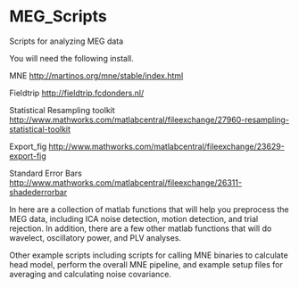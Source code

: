 MEG_Scripts
===========

Scripts for analyzing MEG data

You will need the following install.

MNE http://martinos.org/mne/stable/index.html

Fieldtrip http://fieldtrip.fcdonders.nl/

Statistical Resampling toolkit http://www.mathworks.com/matlabcentral/fileexchange/27960-resampling-statistical-toolkit

Export_fig http://www.mathworks.com/matlabcentral/fileexchange/23629-export-fig

Standard Error Bars http://www.mathworks.com/matlabcentral/fileexchange/26311-shadederrorbar

In here are a collection of matlab functions that will help you preprocess the MEG data, including ICA noise detection, motion detection, and trial rejection.
In addition, there are a few other matlab functions that will do wavelect, oscillatory power, and PLV analyses.

Other example scripts including scripts for calling MNE binaries to calculate head model, perform the overall MNE pipeline, and example setup files for averaging and calculating noise covariance. 
